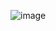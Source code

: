 ![image](https://github.com/giangduyen1995/giangduyen/assets/162249373/b9fc3128-a0d7-4ae7-8970-ab9049c054b9)
